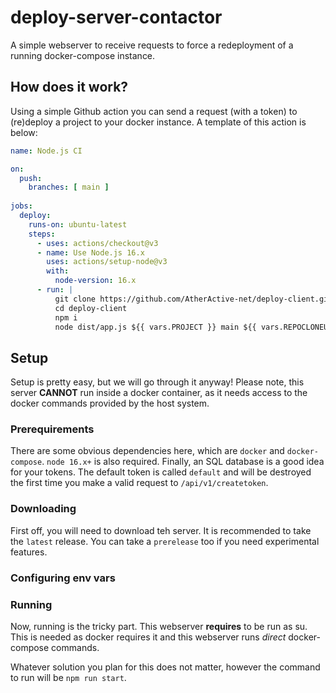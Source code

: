 # deploy-server-contactor
A simple webserver to receive requests to force a redeployment of a running docker-compose instance.

## How does it work?
Using a simple Github action you can send a request (with a token) to (re)deploy a project to your docker instance.
A template of this action is below:
```yml
name: Node.js CI

on:
  push:
    branches: [ main ]
    
jobs:
  deploy:
    runs-on: ubuntu-latest
    steps:
      - uses: actions/checkout@v3
      - name: Use Node.js 16.x
        uses: actions/setup-node@v3
        with:
          node-version: 16.x
      - run: |
          git clone https://github.com/AtherActive-net/deploy-client.git
          cd deploy-client
          npm i
          node dist/app.js ${{ vars.PROJECT }} main ${{ vars.REPOCLONEURL }} ${{ secrets.TOKEN }} "{}"
```

## Setup
Setup is pretty easy, but we will go through it anyway! Please note, this server **CANNOT** run inside a docker container, as it needs access to the docker commands provided by the host system.

### Prerequirements
There are some obvious dependencies here, which are `docker` and `docker-compose`. `node 16.x+` is also required. Finally, an SQL database is a good idea for your tokens. The default token is called `default` and will be destroyed the first time you make a valid request to `/api/v1/createtoken`.

### Downloading
First off, you will need to download teh server. It is recommended to take the `latest` release. You can take a `prerelease` too if you need experimental features.

### Configuring env vars

### Running
Now, running is the tricky part. This webserver **requires** to be run as su. This is needed as docker requires it and this webserver runs *direct* docker-compose commands.

Whatever solution you plan for this does not matter, however the command to run will be `npm run start`.
